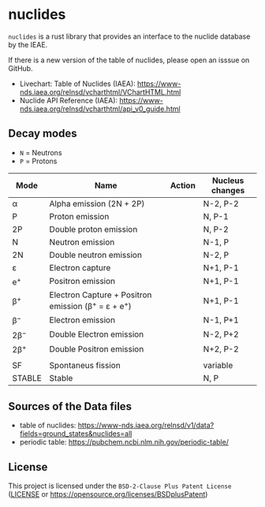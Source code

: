 # nuclides

`nuclides` is a rust library that provides an interface to the nuclide database by the IEAE.

If there is a new version of the table of nuclides, please open an isssue on GitHub.

- Livechart: Table of Nuclides (IAEA): <https://www-nds.iaea.org/relnsd/vcharthtml/VChartHTML.html>
- Nuclide API Reference (IAEA): <https://www-nds.iaea.org/relnsd/vcharthtml/api_v0_guide.html>

## Decay modes

- `N` = Neutrons
- `P` = Protons

| Mode | Name | Action | Nucleus changes |
|---|---|---|---|
| α | Alpha emission (2N + 2P) |  | N-2, P-2 |
| P | Proton emission | | N, P-1 |
| 2P | Double proton emission | | N, P-2 |
| N | Neutron emission | | N-1, P |
| 2N | Double neutron emission | | N-2, P |
| ε | Electron capture | | N+1, P-1 |
| e<sup>+</sup> | Positron emission | | N+1, P-1 |
| β<sup>+</sup> | Electron Capture + Positron emission (β<sup>+</sup> = ε + e<sup>+</sup>) | | N+1, P-1 |
| β<sup>−</sup> | Electron emission | | N-1, P+1 |
| 2β<sup>−</sup> | Double Electron emission | | N-2, P+2 |
| 2β<sup>+</sup> | Double Positron emission | | N+2, P-2 |
| | | | |
| SF | Spontaneus fission | | variable |
| STABLE | Stable | | N, P |

## Sources of the Data files

- table of nuclides: <https://www-nds.iaea.org/relnsd/v1/data?fields=ground_states&nuclides=all>
- periodic table: <https://pubchem.ncbi.nlm.nih.gov/periodic-table/>

## License

This project is licensed under the `BSD-2-Clause Plus Patent License` ([LICENSE](./LICENSE) or <https://opensource.org/licenses/BSDplusPatent>)
